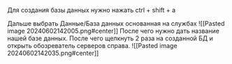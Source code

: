 Для создания базы данных нужно нажать ctrl + shift + a

Дальше выбрать Данные/База данных основанная на службах
![[Pasted image 20240602142005.png#center]]
После чего нужно дать название нашей базе данных.
После чего щелкнуть 2 раза на созданной БД и открыть обозреватель серверов справа.
![[Pasted image 20240602142035.png#center]]